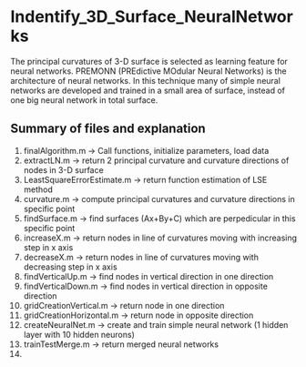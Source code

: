 # Indentify_3D_Surface_NeuralNetworks
The principal curvatures of 3-D surface is selected as learning feature for neural networks. PREMONN (PREdictive MOdular Neural Networks) is the architecture of neural networks. In this technique many of simple neural networks are developed and trained in a small area of surface, instead of one big neural network in total surface. 
## Summary of files and explanation
1. finalAlgorithm.m -> Call functions, initialize parameters, load data
2. extractLN.m -> return 2 principal curvature and curvature directions of nodes in 3-D surface
3. LeastSquareErrorEstimate.m -> return function estimation of LSE method
4. curvature.m -> compute principal curvatures and curvature directions in specific point
5. findSurface.m -> find surfaces (Ax+By+C) which are perpedicular in this specific point
6. increaseX.m -> return nodes in line of curvatures moving with increasing step in x axis 
7. decreaseX.m -> return nodes in line of curvatures moving with decreasing step in x axis
8. findVerticalUp.m -> find nodes in vertical direction in one direction
9. findVerticalDown.m -> find nodes in vertical direction in opposite direction
10. gridCreationVertical.m -> return node in one direction
11. gridCreationHorizontal.m -> return node in opposite direction
12. createNeuralNet.m -> create and train simple neural network (1 hidden layer with 10 hidden neurons)
13. trainTestMerge.m -> return merged neural networks
14. 
